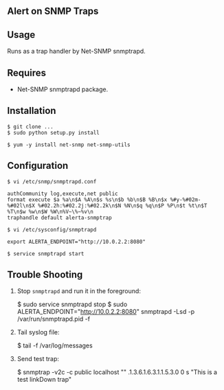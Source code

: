 Alert on SNMP Traps
-------------------

Usage
-----

Runs as a trap handler by Net-SNMP snmptrapd.

Requires
--------

* Net-SNMP snmptrapd package.

Installation
------------

    $ git clone ...
    $ sudo python setup.py install

    $ yum -y install net-snmp net-snmp-utils

Configuration
-------------

    $ vi /etc/snmp/snmptrapd.conf

    authCommunity log,execute,net public
    format execute $a %a\n$A %A\n$s %s\n$b %b\n$B %B\n$x %#y-%#02m-%#02l\n$X %#02.2h:%#02.2j:%#02.2k\n$N %N\n$q %q\n$P %P\n$t %t\n$T %T\n$w %w\n$W %W\n%V~\%~%v\n
    traphandle default alerta-snmptrap

    $ vi /etc/sysconfig/snmptrapd

    export ALERTA_ENDPOINT="http://10.0.2.2:8080"

    $ service snmptrapd start


Trouble Shooting
----------------

1. Stop `snmptrapd` and run it in the foreground:

    $ sudo service snmptrapd stop
    $ sudo ALERTA_ENDPOINT="http://10.0.2.2:8080" snmptrapd -Lsd -p /var/run/snmptrapd.pid -f

2. Tail syslog file:

    $ tail -f /var/log/messages

3. Send test trap:

    $ snmptrap -v2c -c public localhost "" .1.3.6.1.6.3.1.1.5.3.0 0 s "This is a test linkDown trap"